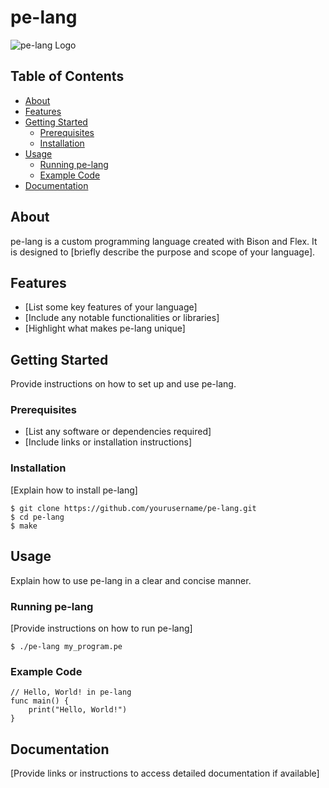 # pe-lang

![pe-lang Logo](https://your-image-url.com/pe-lang-logo.png)

## Table of Contents

- [About](#about)
- [Features](#features)
- [Getting Started](#getting-started)
  - [Prerequisites](#prerequisites)
  - [Installation](#installation)
- [Usage](#usage)
  - [Running pe-lang](#running-pe-lang)
  - [Example Code](#example-code)
- [Documentation](#documentation)

## About

pe-lang is a custom programming language created with Bison and Flex. It is designed to [briefly describe the purpose and scope of your language].

## Features

- [List some key features of your language]
- [Include any notable functionalities or libraries]
- [Highlight what makes pe-lang unique]

## Getting Started

Provide instructions on how to set up and use pe-lang.

### Prerequisites

- [List any software or dependencies required]
- [Include links or installation instructions]

### Installation

[Explain how to install pe-lang]
```shell
$ git clone https://github.com/yourusername/pe-lang.git
$ cd pe-lang
$ make
```

## Usage
Explain how to use pe-lang in a clear and concise manner.

### Running pe-lang
[Provide instructions on how to run pe-lang]
```
$ ./pe-lang my_program.pe
```
### Example Code
```
// Hello, World! in pe-lang
func main() {
    print("Hello, World!")
}
```
## Documentation
[Provide links or instructions to access detailed documentation if available]
